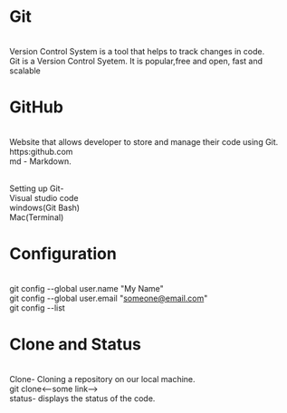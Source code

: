 # Git
<br> Version Control System is a tool that helps to track changes in code.
<br> Git is a Version Control Syetem. It is popular,free and open, fast and scalable
# GitHub
<br> Website that allows developer to store and manage their code using Git.
<br> https:github.com
<br> md - Markdown.

<br> Setting up Git-
<br> Visual studio code
<br> windows(Git Bash)
<br> Mac(Terminal)  

# Configuration 
<br> git config --global user.name "My Name"
<br> git config --global user.email "someone@email.com"
<br> git config --list

# Clone and Status
<br> Clone- Cloning a repository on our local machine.
<br> git clone<--some link-->
<br> status- displays the status of the code.
